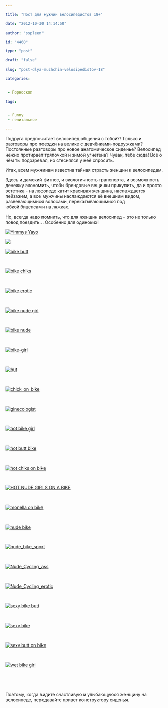 ```yaml
---

title: "Пост для мужчин велосипедистов 18+"

date: "2012-10-30 14:14:50"

author: "sspleen"

id: "4460"

type: "post"

draft: "false"

slug: "post-dlya-muzhchin-velosipedistov-18"

categories:


 - Порноскоп

tags:


 - Funny
 - генитальное

---
```

Подруга предпочитает велосипед общения с тобой?! Только и разговоры про поездки на велике с девчёнками-подружками? Постоянные разговоры про новое анатомическое сиденье? Велосипед нежно протирает тряпочкой и зимой угнетена? Чувак, тебе сюда! Всё о чём ты подозревал, но стеснялся у неё спросить.  
  
Итак, всем мужчинам известна тайная страсть женщин к велосипедам.  
  
Здесь и дамский фитнес, и экологичность транспорта, и возможность денежку экономить, чтобы брендовые вещички прикупить, да и просто эстетика - на лесопеде катит красивая женщина, наслаждается пейзажем, а все мужчины наслаждаются её внешним видом, развевающимися волосами, перекатывающимися под юбкой бицепсами на ляжках.  
  
Но, всегда надо помнить, что для женщин велосипед - это не только повод поездить... Особенно для одиноких!  
  
[![](/uploads/2012/10/Yimmys-Yayo.jpg "Yimmys Yayo")](/2012/10/post-dlya-muzhchin-velosipedistov-18/yimmys-yayo/)  
  
[![](/uploads/2012/10/erotic-bike.jpg)](/2012/10/post-dlya-muzhchin-velosipedistov-18/erotic-bike/)  
  
[![](/uploads/2012/10/bike-butt.jpg "bike butt")](/2012/10/post-dlya-muzhchin-velosipedistov-18/bike-butt/)  
  
   
  
[![](/uploads/2012/10/bike-chiks.jpg "bike chiks")](/2012/10/post-dlya-muzhchin-velosipedistov-18/bike-chiks/)  
  
   
  
[![](/uploads/2012/10/bike-erotic-1024x640.jpg "bike erotic")](/2012/10/post-dlya-muzhchin-velosipedistov-18/bike-erotic/)  
  
   
  
[![](/uploads/2012/10/bike-nude-girl.jpg "bike nude girl")](/2012/10/post-dlya-muzhchin-velosipedistov-18/bike-nude-girl/)  
  
   
  
[![](/uploads/2012/10/bike-nude.jpg "bike nude")](/2012/10/post-dlya-muzhchin-velosipedistov-18/bike-nude/)  
  
   
  
[![](/uploads/2012/10/bike-girl.jpg "bike-girl")](/2012/10/post-dlya-muzhchin-velosipedistov-18/bike-girl/)  
  
   
  
[![](/uploads/2012/10/but.jpg "but")](/2012/10/post-dlya-muzhchin-velosipedistov-18/but/)  
  
   
  
[![](/uploads/2012/10/chick_on_bike.jpg "chick_on_bike")](/2012/10/post-dlya-muzhchin-velosipedistov-18/chick_on_bike/)  
  
   
  
[![](/uploads/2012/10/ginecologist.jpg "ginecologist")](/2012/10/post-dlya-muzhchin-velosipedistov-18/ginecologist/)  
  
   
  
[![](/uploads/2012/10/hot-bike-girl-1024x640.jpg "hot bike girl")](/2012/10/post-dlya-muzhchin-velosipedistov-18/hot-bike-girl/)  
  
   
  
[![](/uploads/2012/10/hot-butt-bike.jpg "hot butt bike")](/2012/10/post-dlya-muzhchin-velosipedistov-18/hot-butt-bike/)  
  
   
  
[![](/uploads/2012/10/hot-chiks-on-bike.png "hot chiks on bike")](/2012/10/post-dlya-muzhchin-velosipedistov-18/hot-chiks-on-bike/)  
  
   
  
[![](/uploads/2012/10/HOT-NUDE-GIRLS-ON-A-BIKE.jpg "HOT NUDE GIRLS ON A BIKE")](/2012/10/post-dlya-muzhchin-velosipedistov-18/hot-nude-girls-on-a-bike/)  
  
   
  
[![](/uploads/2012/10/monella-on-bike.jpg "monella on bike")](/2012/10/post-dlya-muzhchin-velosipedistov-18/monella-on-bike/)  
  
   
  
[![](/uploads/2012/10/nude-bike.jpg "nude bike")](/2012/10/post-dlya-muzhchin-velosipedistov-18/nude-bike/)  
  
   
  
[![](/uploads/2012/10/nude_bike_sport.jpg "nude_bike_sport")](/2012/10/post-dlya-muzhchin-velosipedistov-18/nude_bike_sport/)  
  
   
  
[![](/uploads/2012/10/Nude_Cycling_ass-1024x716.jpg "Nude_Cycling_ass")](/2012/10/post-dlya-muzhchin-velosipedistov-18/nude_cycling_ass/)  
  
   
  
[![](/uploads/2012/10/Nude_Cycling_erotic-1024x721.jpg "Nude_Cycling_erotic")](/2012/10/post-dlya-muzhchin-velosipedistov-18/nude_cycling_erotic/)  
  
   
  
[![](/uploads/2012/10/sexy-bike-butt.jpg "sexy bike butt")](/2012/10/post-dlya-muzhchin-velosipedistov-18/sexy-bike-butt/)  
  
   
  
[![](/uploads/2012/10/sexy-bike.jpg "sexy bike")](/2012/10/post-dlya-muzhchin-velosipedistov-18/sexy-bike/)  
  
   
  
[![](/uploads/2012/10/sexy-butt-on-bike.jpg "sexy butt on bike")](/2012/10/post-dlya-muzhchin-velosipedistov-18/sexy-butt-on-bike/)  
  
   
  
[![](/uploads/2012/10/wet-bike-girl.jpg "wet bike girl")](/2012/10/post-dlya-muzhchin-velosipedistov-18/wet-bike-girl/)  
  
   
  
   
  
Поэтому, когда видите счастливую и улыбающуюся женщину на велосипеде, передавайте привет конструктору сиденья.